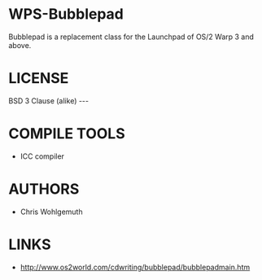 WPS-Bubblepad
=============
Bubblepad is a replacement class for the Launchpad of OS/2 Warp 3 and above.

LICENSE
=============
BSD 3 Clause (alike) ---

COMPILE TOOLS
=============
* ICC compiler

AUTHORS
=============
* Chris Wohlgemuth

LINKS
=============
* http://www.os2world.com/cdwriting/bubblepad/bubblepadmain.htm
